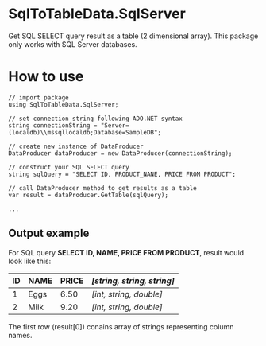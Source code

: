 # SqlToTableData.SqlServer
Get SQL SELECT query result as a table (2 dimensional array). This package only works with SQL Server databases.

# How to use

```
// import package
using SqlToTableData.SqlServer;

// set connection string following ADO.NET syntax
string connectionString = "Server=(localdb)\\mssqllocaldb;Database=SampleDB";

// create new instance of DataProducer
DataProducer dataProducer = new DataProducer(connectionString);

// construct your SQL SELECT query
string sqlQuery = "SELECT ID, PRODUCT_NANE, PRICE FROM PRODUCT";

// call DataProducer method to get results as a table
var result = dataProducer.GetTable(sqlQuery);

...

```


## Output example

For SQL query **SELECT ID, NAME, PRICE FROM PRODUCT**, result would look like this:

| ID | NAME  | PRICE | *[string, string, string]* |
| -- | ----- | ----- | ------------------------ |
|  1 | Eggs  |  6.50 | *[int, string, double]*    |
|  2 | Milk  |  9.20 | *[int, string, double]*    |

The first row (result[0]) conains array of strings representing column names.




